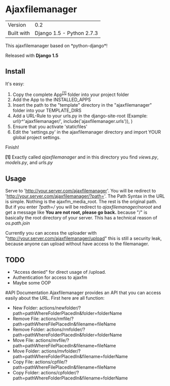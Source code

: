 # Ajaxfilemanager

<table>
<tbody>
<tr>
<td>Version</td><td>0.2</td>
</tr>
<tr>
<td>Built with</td><td>Django 1.5 - Python 2.7.3</td>
</tr>
</table>
This ajaxfilemanager based on *python-django*!

Released with **Django 1.5**

## Install

It's easy:

1. Copy the complete App<sup><a href="#1">[1]</a></sup> folder into your project folder
2. Add the App to the INSTALLED_APPS
3. Insert the path to the "template" directory in the "ajaxfilemanager" folder into your TEMPLATE_DIRS
4. Add a URL-Rule to your urls.py in the django-site-root (Example: url(r^'ajaxfilemanager/', include('ajaxfilemanager.urls')), )
5. Ensure that you activate 'staticfiles'
6. Edit the 'settings.py' in the ajaxfilemanager directory and import YOUR global project settings. 
 
Finish!

**<a name="1">[1]</a>** Exactly called *ajaxfilemanager* and in this directory you find *views.py*, *models.py*, and *urls.py*


## Usage

Serve to 'http://your.server.com/ajaxfilemanager'. You will be 
redirect to 'http://your.server.com/ajaxfilemanager/?path='.
The Path Syntax in the URL is simple. Nothing is the ajaxfm_media_root. 
The rest is the original path. But if you enter *?path=/* you will be 
redirect to *ajaxfilemanager/noroot* and get a message like **You are 
not root, please go back.** because "/" is basically the root directory
of your server. This has a technical reason of *os.path.join*

Currently you can access the uploader 
with "http://your.server.com/ajaxfilemanager/upload" this is still a
security leak, because anyone can upload without have access to the
filemanager. 

## TODO


* "Access denied" for direct usage of /upload.
* Authentication for access to ajaxfm   
* Maybe some OOP 
   
   
#API Documentation
Ajaxfilemanager provides an API that you can access easily about the URL.
First here are all function:

* New Folder: actions/newfolder/?path=pathWhereFolderPlacedIn&folder=folderName
* Remove File: actions/rmfile/?path=pathWhereFilePlacedIn&filename=fileName
* Remove Folder: actions/rmfolder/?path=pathWhereFolderPlacedIn&folder=folderName
* Move File: actions/mvfile/?path=pathWhereFilePlacedIn&filename=fileName
* Move Folder: actions/mvfolder/?path=pathWhereFolderPlacedIn&filename=folderName
* Copy File: actions/cpfile/?path=pathWhereFilePlacedIn&filename=fileName
* Copy Folder: actions/cpfolder/?path=pathWhereFolderPlacedIn&filename=folderName
